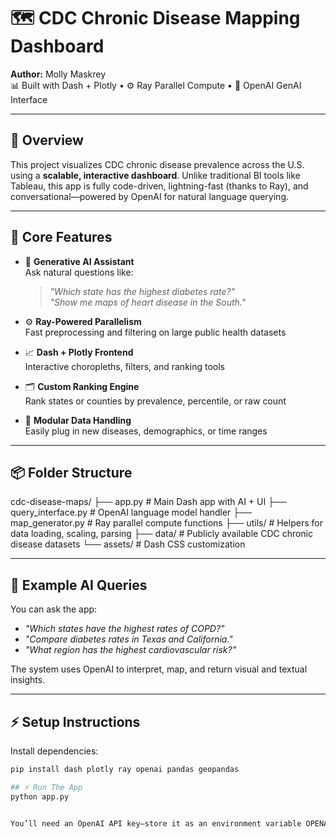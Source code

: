 # 🗺️ CDC Chronic Disease Mapping Dashboard

**Author:** Molly Maskrey  
📊 Built with Dash + Plotly • ⚙️ Ray Parallel Compute • 🤖 OpenAI GenAI Interface

---

## 🚀 Overview

This project visualizes CDC chronic disease prevalence across the U.S. using a **scalable, interactive dashboard**. Unlike traditional BI tools like Tableau, this app is fully code-driven, lightning-fast (thanks to Ray), and conversational—powered by OpenAI for natural language querying.

---

## 🔧 Core Features

- 🧠 **Generative AI Assistant**  
  Ask natural questions like:
  > *"Which state has the highest diabetes rate?"*  
  > *"Show me maps of heart disease in the South."*

- ⚙️ **Ray-Powered Parallelism**  
  Fast preprocessing and filtering on large public health datasets

- 📈 **Dash + Plotly Frontend**  
  Interactive choropleths, filters, and ranking tools

- 🗂️ **Custom Ranking Engine**  
  Rank states or counties by prevalence, percentile, or raw count

- 📡 **Modular Data Handling**  
  Easily plug in new diseases, demographics, or time ranges

---

## 📦 Folder Structure
cdc-disease-maps/
├── app.py # Main Dash app with AI + UI
├── query_interface.py # OpenAI language model handler
├── map_generator.py # Ray parallel compute functions
├── utils/ # Helpers for data loading, scaling, parsing
├── data/ # Publicly available CDC chronic disease datasets
└── assets/ # Dash CSS customization



---

## 🧠 Example AI Queries

You can ask the app:
- *"Which states have the highest rates of COPD?"*
- *"Compare diabetes rates in Texas and California."*
- *"What region has the highest cardiovascular risk?"*

The system uses OpenAI to interpret, map, and return visual and textual insights.

---

## ⚡ Setup Instructions

Install dependencies:
```bash
pip install dash plotly ray openai pandas geopandas

## ⚡ Run The App
python app.py


You’ll need an OpenAI API key—store it as an environment variable OPENAI_API_KEY.

